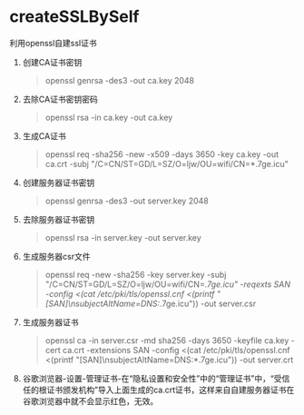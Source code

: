 # createSSLBySelf
利用openssl自建ssl证书
1. 创建CA证书密钥
    > openssl genrsa -des3 -out ca.key 2048
2. 去除CA证书密钥密码
    > openssl rsa -in ca.key -out ca.key
3. 生成CA证书
    > openssl req -sha256 -new -x509 -days 3650 -key ca.key -out ca.crt -subj "/C=CN/ST=GD/L=SZ/O=ljw/OU=wifi/CN=*.7ge.icu"
4. 创建服务器证书密钥
    > openssl genrsa -des3 -out server.key 2048
5. 去除服务器证书密钥
    > openssl rsa -in server.key -out server.key
6. 生成服务器csr文件
    > openssl req -new -sha256 -key server.key -subj "/C=CN/ST=GD/L=SZ/O=ljw/OU=wifi/CN=*.7ge.icu" -reqexts SAN -config <(cat /etc/pki/tls/openssl.cnf <(printf "[SAN]\nsubjectAltName=DNS:*.7ge.icu")) -out server.csr
7. 生成服务器证书
    > openssl ca -in server.csr -md sha256 -days 3650 -keyfile ca.key -cert ca.crt -extensions SAN -config <(cat /etc/pki/tls/openssl.cnf <(printf "[SAN]\nsubjectAltName=DNS:*.7ge.icu")) -out server.crt
8. 谷歌浏览器-设置-管理证书-在“隐私设置和安全性”中的“管理证书”中，“受信任的根证书颁发机构”导入上面生成的ca.crt证书，这样来自自建服务器证书在谷歌浏览器中就不会显示红色，无效。
